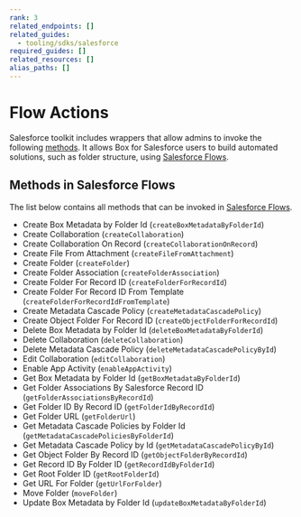 ```yaml
---
rank: 3
related_endpoints: []
related_guides:
  - tooling/sdks/salesforce
required_guides: []
related_resources: []
alias_paths: []
---
```


# Flow Actions

Salesforce toolkit includes wrappers that allow admins
to invoke the following [methods]. It allows Box for Salesforce
users to build automated solutions, such as folder structure,
using [Salesforce Flows].

## Methods in Salesforce Flows

The list below contains all methods that can be invoked in
[Salesforce Flows].

- Create Box Metadata by Folder Id (`createBoxMetadataByFolderId`)
- Create Collaboration (`createCollaboration`)
- Create Collaboration On Record (`createCollaborationOnRecord`)
- Create File From Attachment (`createFileFromAttachment`)
- Create Folder (`createFolder`)
- Create Folder Association (`createFolderAssociation`)
- Create Folder For Record ID (`createFolderForRecordId`)
- Create Folder For Record ID From Template (`createFolderForRecordIdFromTemplate`)
- Create Metadata Cascade Policy (`createMetadataCascadePolicy`)
- Create Object Folder For Record ID (`createObjectFolderForRecordId`)
- Delete Box Metadata by Folder Id (`deleteBoxMetadataByFolderId`)
- Delete Collaboration (`deleteCollaboration`)
- Delete Metadata Cascade Policy (`deleteMetadataCascadePolicyById`)
- Edit Collaboration (`editCollaboration`)
- Enable App Activity (`enableAppActivity`)
- Get Box Metadata by Folder Id (`getBoxMetadataByFolderId`)
- Get Folder Associations By Salesforce Record ID (`getFolderAssociationsByRecordId`)
- Get Folder ID By Record ID (`getFolderIdByRecordId`)
- Get Folder URL (`getFolderUrl`)
- Get Metadata Cascade Policies by Folder Id (`getMetadataCascadePoliciesByFolderId`)
- Get Metadata Cascade Policy by Id (`getMetadataCascadePolicyById`)
- Get Object Folder By Record ID (`getObjectFolderByRecordId`)
- Get Record ID By Folder ID (`getRecordIdByFolderId`)
- Get Root Folder ID (`getRootFolderId`)
- Get URL For Folder (`getUrlForFolder`)
- Move Folder (`moveFolder`)
- Update Box Metadata by Folder Id (`updateBoxMetadataByFolderId`)

[methods]: g://tooling/salesforce-toolkit/methods
[Salesforce Flows]: https://help.salesforce.com/s/articleView?id=sf.flow.htm&type=5